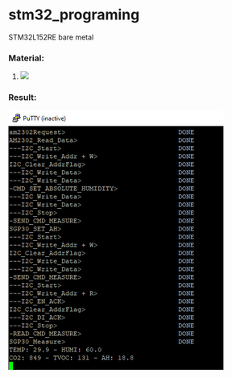 # stm32_programing
STM32L152RE bare metal

### Material:
1. ![](https://files.seeedstudio.com/wiki/Grove-VOC_and_eCO2_Gas_Sensor-SGP30/img/pin.jpg)

### Result:
![Description of the image](img/2025-07-28_215934.jpg)
